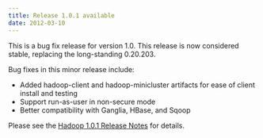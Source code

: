 ```yaml
---
title: Release 1.0.1 available
date: 2012-03-10
---
```

<!---
  Licensed under the Apache License, Version 2.0 (the "License");
  you may not use this file except in compliance with the License.
  You may obtain a copy of the License at

   https://www.apache.org/licenses/LICENSE-2.0

  Unless required by applicable law or agreed to in writing, software
  distributed under the License is distributed on an "AS IS" BASIS,
  WITHOUT WARRANTIES OR CONDITIONS OF ANY KIND, either express or implied.
  See the License for the specific language governing permissions and
  limitations under the License. See accompanying LICENSE file.
-->

This is a bug fix release for version 1.0. This release is now
considered stable, replacing the long-standing 0.20.203.

Bug fixes in this minor release include:

-   Added hadoop-client and hadoop-minicluster artifacts for ease of
client install and testing
-   Support run-as-user in non-secure mode
-   Better compatibility with Ganglia, HBase, and Sqoop

Please see the [Hadoop 1.0.1 Release
Notes](https://hadoop.apache.org/docs/r1.0.1/releasenotes.html) for
details.

